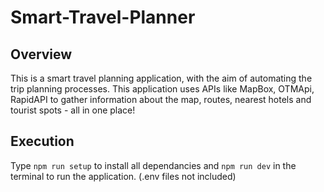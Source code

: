 # Smart-Travel-Planner

## Overview
This is a smart travel planning application, with the aim of automating the trip planning processes. This application uses APIs like MapBox, OTMApi, RapidAPI to gather information about the map, routes, nearest hotels and tourist spots - all in one place!

## Execution
Type ```npm run setup``` to install all dependancies and ```npm run dev``` in the terminal to run the application.
(.env files not included)
